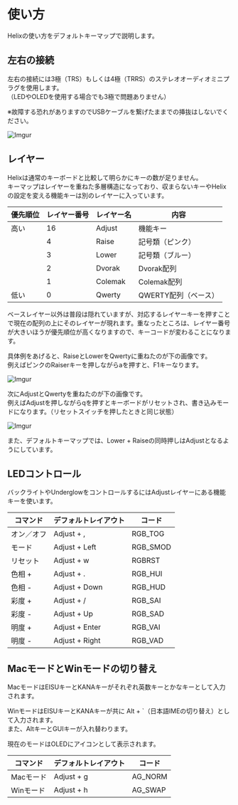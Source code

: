# 使い方

Helixの使い方をデフォルトキーマップで説明します。

## 左右の接続

左右の接続には3極（TRS）もしくは4極（TRRS）のステレオオーディオミニプラグを使用します。  
（LEDやOLEDを使用する場合でも3極で問題ありません）

※故障する恐れがありますのでUSBケーブルを繋げたままでの挿抜はしないでください。

![Imgur](https://i.imgur.com/1alxKG2.jpg)


## レイヤー

Helixは通常のキーボードと比較して明らかにキーの数が足りません。  
キーマップはレイヤーを重ねた多層構造になっており、収まらないキーやHelixの設定を変える機能キーは別のレイヤーに入っています。

|優先順位|レイヤー番号|レイヤー名|内容|
| ---- | ---- | --- | --- |
|高い|16|Adjust|機能キー|
||4|Raise|記号類（ピンク）|
||3|Lower|記号類（ブルー）|
||2|Dvorak|Dvorak配列|
||1|Colemak|Colemak配列|
|低い|0|Qwerty|QWERTY配列（ベース）|


ベースレイヤー以外は普段は隠れていますが、対応するレイヤーキーを押すことで現在の配列の上にそのレイヤーが現れます。重なったところは、レイヤー番号が大きいほうが優先順位が高くなりますので、キーコードが変わることになります。

具体例をあげると、RaiseとLowerをQwertyに重ねたのが下の画像です。  
例えばピンクのRaiserキーを押しながらaを押すと、F1キーなります。

![Imgur](https://i.imgur.com/lVZiYqM.png)

次にAdjustとQwertyを重ねたのが下の画像です。  
例えばAdjustを押しながらqを押すとキーボードがリセットされ、書き込みモードになります。（リセットスイッチを押したときと同じ状態）

![Imgur](https://i.imgur.com/jaYTsNM.png)

また、デフォルトキーマップでは、Lower + Raiseの同時押しはAdjustとなるようにしています。


## LEDコントロール

バックライトやUnderglowをコントロールするにはAdjustレイヤーにある機能キーを使います。

|コマンド|デフォルトレイアウト|コード|
| ---- | ---- | --- |
|オン／オフ|Adjust + ,|RGB_TOG|
|モード|Adjust + Left|RGB_SMOD|
|リセット|Adjust + w|RGBRST|
|色相 +|Adjust + .|RGB_HUI|
|色相 -|Adjust + Down|RGB_HUD|
|彩度 +|Adjust + /|RGB_SAI|
|彩度 -|Adjust + Up|RGB_SAD|
|明度 +|Adjust + Enter|RGB_VAI|
|明度 -|Adjust + Right|RGB_VAD|

## MacモードとWinモードの切り替え

MacモードはEISUキーとKANAキーがそれぞれ英数キーとかなキーとして入力されます。

WinモードはEISUキーとKANAキーが共に Alt + `（日本語IMEの切り替え）として入力されます。  
また、AltキーとGUIキーが入れ替わります。

現在のモードはOLEDにアイコンとして表示されます。

|コマンド|デフォルトレイアウト|コード|
| ---- | ---- | --- |
|Macモード|Adjust + g|AG_NORM|
|Winモード|Adjust + h|AG_SWAP|
